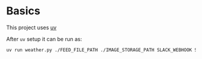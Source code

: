 # Basics

This project uses [uv](https://github.com/astral-sh/uv)

After `uv` setup it can be run as:

```sh
uv run weather.py ./FEED_FILE_PATH ./IMAGE_STORAGE_PATH SLACK_WEBHOOK SLACK_API_KEY DISCORD_WEBHOOK 
```
